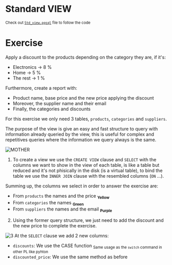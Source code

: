 # Standard VIEW

<sub> Check out [`Std_view.pgsql`](Std_view.pgsql) file to follow the code </sub>

# Exercise
Apply a discount to the products depending on the category they are, if it's:

- Electronics -> 8 %
- Home -> 5 %
- The rest -> 1 %

Furthermore, create a report with:

- Product name, base price and the new price applying the discount
- Moreover, the supplier name and their email
- Finally, the categories and discounts

For this exercise we only need 3 tables, `products`, `categories` and `suppliers`.

The purpose of the view is give an easy and fast structure to query with information already queried by the view, this is useful for complex and repetitives queries where the information we query always is the same.

![MOTHER](https://github.com/RogerCL24/pgSQL/assets/90930371/cc8d5732-6d49-4af5-9dc1-600e59b83659)

1. To create a view we use the `CREATE VIEW` clause and `SELECT` with the columns we want to show in the view of each table, is like a table but reduced and it's not phisically in the disk (is a virtual table), to bind the table we use the `INNER JOIN` clause with the resembled columns (`ON` ...).

Summing up, the columns we select in order to answer the exercise are:

- From ``products`` the names and the price <sub> **Yellow** </sub>
- From ``categories`` the names <sub> **Green** </sub>
- From ``suppliers`` the names and the email <sub> **Purple** </sub>


2. Using the former query structure, we just need to add the discount and the new price to complete the exercise.

![3](https://github.com/RogerCL24/pgSQL/assets/90930371/13346e0e-356b-4442-8d07-6a9c8d7beb7d)
At the `SELECT` clause we add 2 new columns:
- `discounts`: We use the CASE function <sub> Same usage as the `switch` command in other PL like pyhton </sub>
- `discounted_price`: We use the same method as before 

